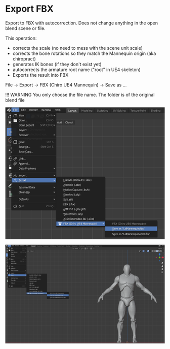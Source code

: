 # Export FBX

Export to FBX with autocorrection.
Does not change anything in the open blend scene or file.

This operation:

 - corrects the scale (no need to mess with the scene unit scale)
 - corrects the bone rotations so they match the Mannequin origin (aka chiropract)
 - generates IK bones (if they don't exist yet)
 - autocorrects the armature root name ("root" in UE4 skeleton)
 - Exports the result into FBX

File -> Export -> FBX (Chiro UE4 Mannequin) -> Save as ...

!!! WARNING
    You only choose the file name. The folder is of the original blend file

[![Export FBX Menu](img/feature/export-fbx/export-fbx-menu.png)](img/feature/export-fbx/export-fbx-menu.png)


[![Export FBX](img/feature/export-fbx/export-fbx.png)](img/feature/export-fbx/export-fbx.png)
